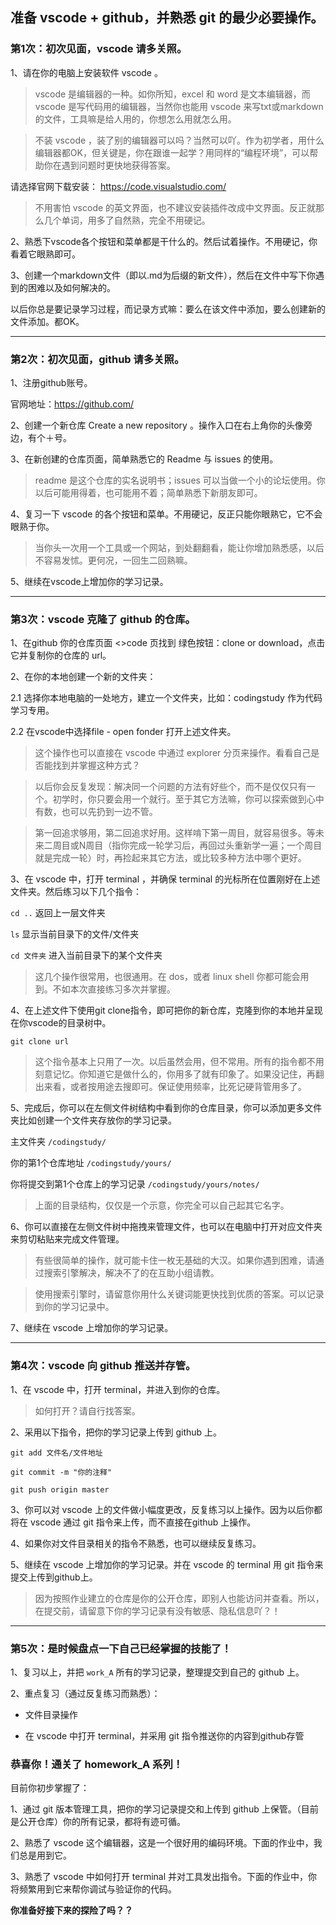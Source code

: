 ## 准备 vscode + github，并熟悉 git 的最少必要操作。

### 第1次：初次见面，vscode 请多关照。

1、请在你的电脑上安装软件 vscode 。

> vscode 是编辑器的一种。如你所知，excel 和 word 是文本编辑器，而 vscode 是写代码用的编辑器，当然你也能用 vscode 来写txt或markdown的文件，工具嘛是给人用的，你想怎么用就怎么用。

> 不装 vscode ，装了别的编辑器可以吗？当然可以吖。作为初学者，用什么编辑器都OK，但关键是，你在跟谁一起学？用同样的“编程环境”，可以帮助你在遇到问题时更快地获得答案。

请选择官网下载安装： https://code.visualstudio.com/

> 不用害怕 vscode 的英文界面，也不建议安装插件改成中文界面。反正就那么几个单词，用多了自然熟，完全不用硬记。

2、熟悉下vscode各个按钮和菜单都是干什么的。然后试着操作。不用硬记，你看着它眼熟即可。

3、创建一个markdown文件（即以.md为后缀的新文件），然后在文件中写下你遇到的困难以及如何解决的。

以后你总是要记录学习过程，而记录方式嘛：要么在该文件中添加，要么创建新的文件添加。都OK。

-----

### 第2次：初次见面，github 请多关照。

1、注册github账号。

官网地址：https://github.com/

2、创建一个新仓库 Create a new repository 。操作入口在右上角你的头像旁边，有个＋号。

3、在新创建的仓库页面，简单熟悉它的 Readme 与 issues 的使用。

> readme 是这个仓库的实名说明书；issues 可以当做一个小的论坛使用。你以后可能用得着，也可能用不着；简单熟悉下新朋友即可。

4、复习一下 vscode 的各个按钮和菜单。不用硬记，反正只能你眼熟它，它不会眼熟于你。

> 当你头一次用一个工具或一个网站，到处翻翻看，能让你增加熟悉感，以后不容易发怵。更何况，一回生二回熟嘛。

5、继续在vscode上增加你的学习记录。

------

### 第3次：vscode 克隆了 github 的仓库。

1、在github 你的仓库页面 <>code 页找到 绿色按钮：clone or download，点击它并复制你的仓库的 url。

2、在你的本地创建一个新的文件夹：

2.1 选择你本地电脑的一处地方，建立一个文件夹，比如：codingstudy 作为代码学习专用。

2.2 在vscode中选择file - open fonder 打开上述文件夹。

> 这个操作也可以直接在 vscode 中通过 explorer 分页来操作。看看自己是否能找到并掌握这种方式？

> 以后你会反复发现：解决同一个问题的方法有好些个，而不是仅仅只有一个。初学时，你只要会用一个就行。至于其它方法嘛，你可以探索做到心中有数，也可以先扔到一边不管。

> 第一回追求够用，第二回追求好用。这样啃下第一周目，就容易很多。等未来二周目或N周目（指你完成一轮学习后，再回过头重新学一遍；一个周目就是完成一轮）时，再捡起来其它方法，或比较多种方法中哪个更好。

3、在 vscode 中，打开 terminal ，并确保 terminal 的光标所在位置刚好在上述文件夹。然后练习以下几个指令：

`cd ..` 返回上一层文件夹

`ls` 显示当前目录下的文件/文件夹

`cd 文件夹` 进入当前目录下的某个文件夹

> 这几个操作很常用，也很通用。在 dos，或者 linux shell 你都可能会用到。不如本次直接练习多次并掌握。

4、在上述文件下使用git clone指令，即可把你的新仓库，克隆到你的本地并呈现在你vscode的目录树中。

`git clone url `

> 这个指令基本上只用了一次。以后虽然会用，但不常用。所有的指令都不用刻意记忆。你知道它是做什么的，你用多了就有印象了。如果没记住，再翻出来看，或者按用途去搜即可。保证使用频率，比死记硬背管用多了。

5、完成后，你可以在左侧文件树结构中看到你的仓库目录，你可以添加更多文件夹比如创建一个文件夹存放你的学习记录。

主文件夹 `/codingstudy/`

你的第1个仓库地址 `/codingstudy/yours/`

你将提交到第1个仓库上的学习记录 `/codingstudy/yours/notes/`

> 上面的目录结构，仅仅是一个示意，你完全可以自己起其它名字。

6、你可以直接在左侧文件树中拖拽来管理文件，也可以在电脑中打开对应文件夹来剪切粘贴来完成文件管理。

> 有些很简单的操作，就可能卡住一枚无基础的大汉。如果你遇到困难，请通过搜索引擎解决，解决不了的在互助小组请教。

> 使用搜索引擎时，请留意你用什么关键词能更快找到优质的答案。可以记录到你的学习记录中。

7、继续在 vscode 上增加你的学习记录。

----

### 第4次：vscode 向 github 推送并存管。

1、在 vscode 中，打开 terminal，并进入到你的仓库。

> 如何打开？请自行找答案。

2、采用以下指令，把你的学习记录上传到 github 上。

`git add 文件名/文件地址 `

`git commit -m "你的注释"`

`git push origin master `

3、你可以对 vscode 上的文件做小幅度更改，反复练习以上操作。因为以后你都将在 vscode 通过 git 指令来上传，而不直接在github 上操作。

4、如果你对文件目录相关的指令不熟悉，也可以继续反复练习。

5、继续在 vscode 上增加你的学习记录。并在 vscode 的 terminal 用 git 指令来提交上传到github上。

> 因为按照作业建立的仓库是你的公开仓库，即别人也能访问并查看。所以，在提交前，请留意下你的学习记录有没有敏感、隐私信息吖？！

----

### 第5次：是时候盘点一下自己已经掌握的技能了！

1、复习以上，并把 `work_A` 所有的学习记录，整理提交到自己的 github 上。

2、重点复习（通过反复练习而熟悉）：

- 文件目录操作

- 在 vscode 中打开 terminal，并采用 git 指令推送你的内容到github存管

### 恭喜你！通关了 homework_A 系列！

目前你初步掌握了：

1、通过 git 版本管理工具，把你的学习记录提交和上传到 github 上保管。（目前是公开仓库）你的所有记录，都将有迹可循。

2、熟悉了 vscode 这个编辑器，这是一个很好用的编码环境。下面的作业中，我们总是用到它。

3、熟悉了 vscode 中如何打开 terminal 并对工具发出指令。下面的作业中，你将频繁用到它来帮你调试与验证你的代码。

**你准备好接下来的探险了吗？？**
